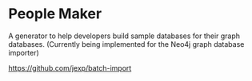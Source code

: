 # People Maker

A generator to help developers build sample databases for their graph databases.
(Currently being implemented for the Neo4j graph database importer)

https://github.com/jexp/batch-import


